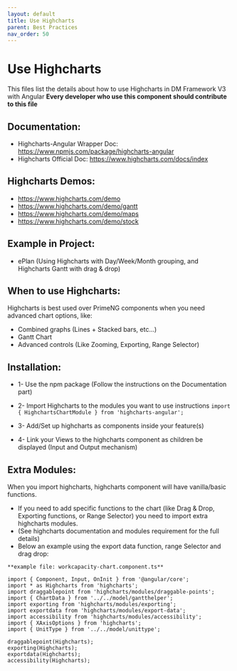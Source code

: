 ```yaml
---
layout: default
title: Use Highcharts
parent: Best Practices
nav_order: 50
---
```


# Use Highcharts

This files list the details about how to use Highcharts in DM Framework V3 with Angular
**Every developer who use this component should contribute to this file**

## Documentation:
* Highcharts-Angular Wrapper Doc: https://www.npmjs.com/package/highcharts-angular
* Highcharts Official Doc: https://www.highcharts.com/docs/index

## Highcharts Demos:
* https://www.highcharts.com/demo
* https://www.highcharts.com/demo/gantt
* https://www.highcharts.com/demo/maps
* https://www.highcharts.com/demo/stock

## Example in Project:
* ePlan (Using Highcharts with Day/Week/Month grouping, and Highcharts Gantt with drag & drop)

## When to use Highcharts:
Highcharts is best used over PrimeNG components when you need advanced chart options, like:
* Combined graphs (Lines + Stacked bars, etc...)
* Gantt Chart
* Advanced controls (Like Zooming, Exporting, Range Selector)

## Installation:
* 1- Use the npm package (Follow the instructions on the Documentation part)
* 2- Import Highcharts to the modules you want to use instructions
```import { HighchartsChartModule } from 'highcharts-angular'; ```

* 3- Add/Set up highcharts as components inside your feature(s)
* 4- Link your Views to the highcharts component as children be displayed (Input and Output mechanism)

## Extra Modules:
When you import highcharts, highcharts component will have vanilla/basic functions.
* If you need to add specific functions to the chart (like Drag & Drop, Exporting functions, or Range Selector) you need to import extra highcharts modules.
* (See highcharts documentation and modules requirement for the full details)
* Below an example using the export data function, range Selector and drag drop:

```
**example file: workcapacity-chart.component.ts**

import { Component, Input, OnInit } from '@angular/core';
import * as Highcharts from 'highcharts';
import draggablepoint from 'highcharts/modules/draggable-points';
import { ChartData } from '../../model/gantthelper';
import exporting from 'highcharts/modules/exporting';
import exportdata from 'highcharts/modules/export-data';
import accessibility from 'highcharts/modules/accessibility';
import { XAxisOptions } from 'highcharts';
import { UnitType } from '../../model/unittype';

draggablepoint(Highcharts);
exporting(Highcharts);
exportdata(Highcharts);
accessibility(Highcharts);
```